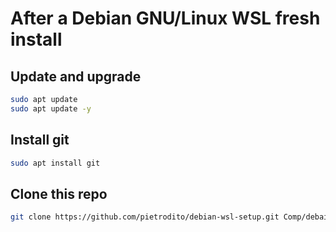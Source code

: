 # After a Debian GNU/Linux WSL fresh install
## Update and upgrade

```bash
sudo apt update
sudo apt update -y
```
## Install git
```bash
sudo apt install git
```
## Clone this repo
```bash
git clone https://github.com/pietrodito/debian-wsl-setup.git Comp/debain-wsl-setup
```

